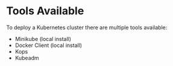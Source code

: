 # Tools Available

To deploy a Kubernetes cluster there are multiple tools available:

* Minikube \(local install\)
* Docker Client \(local install\)
* Kops
* Kubeadm



